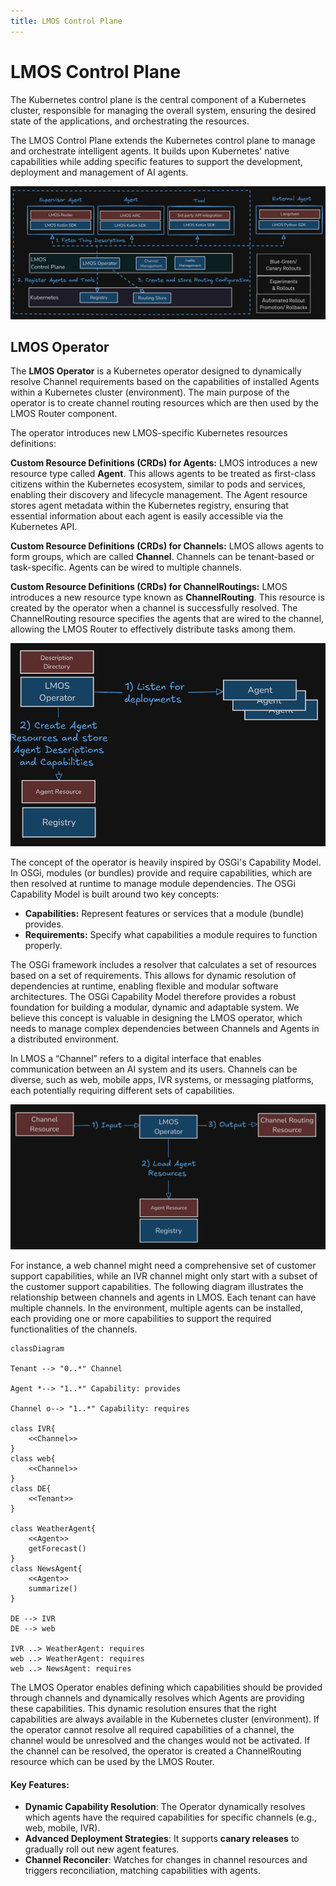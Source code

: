 ```yaml
---
title: LMOS Control Plane
---
```


# LMOS Control Plane

The Kubernetes control plane is the central component of a Kubernetes cluster, responsible for managing the overall system, ensuring the desired state of the applications, and orchestrating the resources. 

The LMOS Control Plane extends the Kubernetes control plane to manage and orchestrate intelligent agents. It builds upon Kubernetes' native capabilities while adding specific features to support the development, deployment and management of AI agents.

![LMOS Platform](/img/lmos_platform.png)

## LMOS Operator
The **LMOS Operator** is a Kubernetes operator designed to dynamically resolve Channel requirements based on the capabilities of installed Agents within a Kubernetes cluster (environment). The main purpose of the operator is to create channel routing resources which are then used by the LMOS Router component.

The operator introduces new LMOS-specific Kubernetes resources definitions:

**Custom Resource Definitions (CRDs) for Agents:** LMOS introduces a new resource type called **Agent**. This allows agents to be treated as first-class citizens within the Kubernetes ecosystem, similar to pods and services, enabling their discovery and lifecycle management. The Agent resource stores agent metadata within the Kubernetes registry, ensuring that essential information about each agent is easily accessible via the Kubernetes API.

**Custom Resource Definitions (CRDs) for Channels:**  LMOS allows agents to form groups, which are called **Channel**. Channels can be tenant-based or task-specific. Agents can be wired to multiple channels.

**Custom Resource Definitions (CRDs) for ChannelRoutings:** LMOS introduces a new resource type known as **ChannelRouting**. This resource is created by the operator when a channel is successfully resolved. The ChannelRouting resource specifies the agents that are wired to the channel, allowing the LMOS Router to effectively distribute tasks among them. 

![LMOS Operator](/img/lmos_operator.png)


The concept of the operator is heavily inspired by OSGi's Capability Model. In OSGi, modules (or bundles) provide and require capabilities, which are then resolved at runtime to manage module dependencies. The OSGi Capability Model is built around two key concepts:

- **Capabilities:** Represent features or services that a module (bundle) provides.
- **Requirements:** Specify what capabilities a module requires to function properly.

The OSGi framework includes a resolver that calculates a set of resources based on a set of requirements. This allows for dynamic resolution of dependencies at runtime, enabling flexible and modular software architectures. The OSGi Capability Model therefore provides a robust foundation for building a modular, dynamic and adaptable system. We believe this concept is valuable in designing the LMOS operator, which needs to manage complex dependencies between Channels and Agents in a distributed environment.

In LMOS a “Channel” refers to a digital interface that enables communication between an AI system and its users. Channels can be diverse, such as web, mobile apps, IVR systems, or messaging platforms, each potentially requiring different sets of capabilities.

![Channel Management](/img/lmos_channel_management.png)

For instance, a web channel might need a comprehensive set of customer support capabilities, while an IVR channel might only start with a subset of the customer support capabilities. The following diagram illustrates the relationship between channels and agents in LMOS. Each tenant can have multiple channels. In the environment, multiple agents can be installed, each providing one or more capabilities to support the required functionalities of the channels.

```mermaid
classDiagram

Tenant --> "0..*" Channel

Agent *--> "1..*" Capability: provides

Channel o--> "1..*" Capability: requires

class IVR{
    <<Channel>>
}
class web{
    <<Channel>>
}
class DE{
    <<Tenant>>
}

class WeatherAgent{
    <<Agent>>
    getForecast()
}
class NewsAgent{
    <<Agent>>
    summarize()
}

DE --> IVR
DE --> web

IVR ..> WeatherAgent: requires
web ..> WeatherAgent: requires
web ..> NewsAgent: requires
```

The LMOS Operator enables defining which capabilities should be provided through channels and dynamically resolves which Agents are providing these capabilities. This dynamic resolution ensures that the right capabilities are always available in the Kubernetes cluster (environment). If the operator cannot resolve all required capabilities of a channel, the channel would be unresolved and the changes would not be activated. If the channel can be resolved, the operator is created a ChannelRouting resource which can be used by the LMOS Router.

#### Key Features:
- **Dynamic Capability Resolution**: The Operator dynamically resolves which agents have the required capabilities for specific channels (e.g., web, mobile, IVR).
- **Advanced Deployment Strategies**: It supports **canary releases** to gradually roll out new agent features.
- **Channel Reconciler**: Watches for changes in channel resources and triggers reconciliation, matching capabilities with agents.
